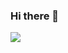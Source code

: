 ### Hi there 👋


![](https://github-profile-summary-cards.vercel.app/api/cards/repos-per-language?username=daniilshat&theme=solarized_dark)
